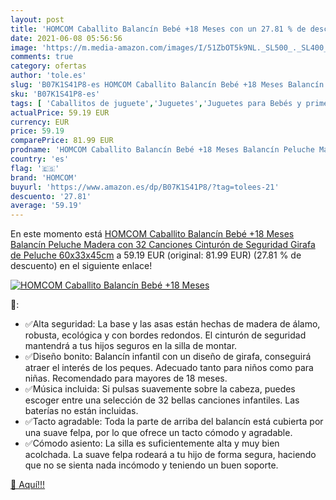 ```yaml
---
layout: post
title: 'HOMCOM Caballito Balancín Bebé +18 Meses con un 27.81 % de descuento'
date: 2021-06-08 05:56:56
image: 'https://m.media-amazon.com/images/I/51ZbOT5k9NL._SL500_._SL400_.jpg'
comments: true
category: ofertas
author: 'tole.es'
slug: 'B07K1S41P8-es HOMCOM Caballito Balancín Bebé +18 Meses Balancín Peluche...'
sku: 'B07K1S41P8-es'
tags: [ 'Caballitos de juguete','Juguetes','Juguetes para Bebés y primera infancia','Juguetes y juegos','homcom','peluche', ]
actualPrice: 59.19 EUR
currency: EUR
price: 59.19
comparePrice: 81.99 EUR
prodname: 'HOMCOM Caballito Balancín Bebé +18 Meses Balancín Peluche Madera con 32 Canciones Cinturón de Seguridad Girafa de Peluche 60x33x45cm'
country: 'es'
flag: '🇪🇸'
brand: 'HOMCOM'
buyurl: 'https://www.amazon.es/dp/B07K1S41P8/?tag=tolees-21'
descuento: '27.81'
average: '59.19'
---
```


En este momento está [HOMCOM Caballito Balancín Bebé +18 Meses Balancín Peluche Madera con 32 Canciones Cinturón de Seguridad Girafa de Peluche 60x33x45cm](https://www.amazon.es/dp/B07K1S41P8/?tag=tolees-21) a 59.19 EUR (original: 81.99 EUR) (27.81 %  de descuento) en el siguiente enlace!

[![HOMCOM Caballito Balancín Bebé +18 Meses](https://m.media-amazon.com/images/I/51ZbOT5k9NL._SL500_._SL400_.jpg)](https://www.amazon.es/dp/B07K1S41P8/?tag=tolees-21)

🔎:

- ✅Alta seguridad: La base y las asas están hechas de madera de álamo, robusta, ecológica y con bordes redondos. El cinturón de seguridad mantendrá a tus hijos seguros en la silla de montar.
- ✅Diseño bonito: Balancín infantil con un diseño de girafa, conseguirá atraer el interés de los peques. Adecuado tanto para niños como para niñas. Recomendado para mayores de 18 meses.
- ✅Música incluida: Si pulsas suavemente sobre la cabeza, puedes escoger entre una selección de 32 bellas canciones infantiles. Las baterías no están incluidas.
- ✅Tacto agradable: Toda la parte de arriba del balancín está cubierta por una suave felpa, por lo que ofrece un tacto cómodo y agradable.
- ✅Cómodo asiento: La silla es suficientemente alta y muy bien acolchada. La suave felpa rodeará a tu hijo de forma segura, haciendo que no se sienta nada incómodo y teniendo un buen soporte.

[🛒 Aquí!!!](https://www.amazon.es/dp/B07K1S41P8/?tag=tolees-21)

